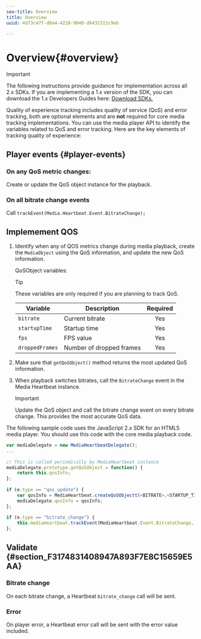 ```yaml
---
seo-title: Overview
title: Overview
uuid: 4d73c47f-d0a4-4228-9040-d6432311c9eb

---
```


# Overview{#overview}

>[!IMPORTANT]
>
>The following instructions provide guidance for implementation across all 2.x SDKs. If you are implementing a 1.x version of the SDK, you can download the 1.x Developers Guides here: [Download SDKs.](../../sdk-implement/download-sdks.md)

Quality of experience tracking includes quality of service (QoS) and error tracking, both are optional elements and are **not** required for core media tracking implementations. You can use the media player API to identify the variables related to QoS and error tracking. Here are the key elements of tracking quality of experience:

## Player events {#player-events}

### On any QoS metric changes:

Create or update the QoS object instance for the playback.

### On all bitrate change events

Call `trackEvent(Media.Heartbeat.Event.BitrateChange);`

## Implemement QOS

1. Identify when any of QOS metrics change during media playback, create the `MediaObject` using the QoS information, and update the new QoS information.

    QoSObject variables:
 
    >[!TIP]
    >
    >These variables are only required if you are planning to track QoS.
 
    | Variable | Description | Required |
    | --- | --- | :---: |
    | `bitrate` | Current bitrate | Yes |
    | `startupTime` | Startup time | Yes |
    | `fps` | FPS value | Yes |
    | `droppedFrames` | Number of dropped frames | Yes |

1. Make sure that `getQoSObject()` method returns the most updated QoS information. 
1. When playback switches bitrates, call the `BitrateChange` event in the Media Heartbeat instance.

   >[!IMPORTANT]
   >
   >Update the QoS object and call the bitrate change event on every bitrate change. This provides the most accurate QoS data.

The following sample code uses the JavaScript 2.x SDK for an HTML5 media player. You should use this code with the core media playback code. 

```js
var mediaDelegate = new MediaHeartbeatDelegate(); 
...  
 
// This is called periodically by MediaHeartbeat instance 
mediaDelegate.prototype.getQoSObject = function() { 
    return this.qosInfo; 
}; 
 
if (e.type == "qos_update") { 
    var qosInfo = MediaHeartbeat.createQoSObjectt(<BITRATE>,<STARTUP_TIME>,<FPS>,<DROPPED_FRAMES>); 
    mediaDelegate.qosInfo = qosInfo; 
}; 
 
if (e.type == "bitrate_change") { 
    this.mediaHeartbeat.trackEvent(MediaHeartbeat.Event.BitrateChange, qosObject); 
};
```

## Validate {#section_F3174831408947A893F7E8C15659E5AA}

### Bitrate change

On each bitrate change, a Heartbeat `bitrate_change` call will be sent.

### Error

On player error, a Heartbeat error call will be sent with the error value included. 
